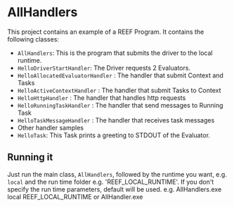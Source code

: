﻿# AllHandlers
This project contains an example of a REEF Program. It contains the following classes:

  * `AllHandlers`: This is the program that submits the driver to the local runtime.
  * `HelloDriverStartHandler`: The Driver requests 2 Evaluators.
  * `HelloAllocatedEvaluatorHandler` : The handler that submit Context and Tasks
  * `HelloActiveContextHandler` : The handler that submit Tasks to Context
  * `HelloHttpHandler` : The handler that handles http requests
  * `HelloRunningTaskHandler` : The handler that send messages to Running Task
  * `HelloTaskMessageHandler` : The handler that receives task messages
  *  Other handler samples
  * `HelloTask`: This Task prints a greeting to STDOUT of the Evaluator.

## Running it
Just run the main class, `AllHandlers`, followed by the runtime you want, e.g. `local` and the run time folder e.g. 'REEF_LOCAL_RUNTIME'. If you don't specify the run time parameters, default will be used. 
e.g. AllHandlers.exe local REEF_LOCAL_RUNTIME
or AllHandler.exe